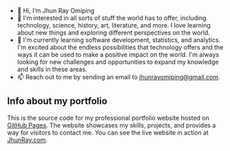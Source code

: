 - 👋 Hi, I’m Jhun Ray Omiping
- 👀 I'm interested in all sorts of stuff the world has to offer, including technology, science, history, art, literature, and more. I love learning about new things and exploring different perspectives on the world.
- 🌱 I'm currently learning software development, statistics, and analytics. I'm excited about the endless possibilities that technology offers and the ways it can be used to make a positive impact on the world. I'm always looking for new challenges and opportunities to expand my knowledge and skills in these areas.
- 📫 Reach out to me by sending an email to jhunrayomiping@gmail.com.

## Info about my portfolio
This is the source code for my professional portfolio website hosted on [GitHub Pages](https://pages.github.com/). The website showcases my skills, projects, and provides a way for visitors to contact me.
You can see the live website in action at [JhunRay.com](https://jhunray.github.io/Portfolio/index.html). <br>
<!---
-------------
--->
